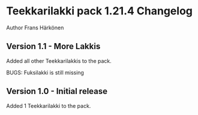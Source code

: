 # Teekkarilakki pack 1.21.4 Changelog
Author Frans Härkönen

## Version 1.1 - More Lakkis
Added all other Teekkarilakkis to the pack.

BUGS: Fuksilakki is still missing

## Version 1.0 - Initial release
Added 1 Teekkarilakki to the pack.